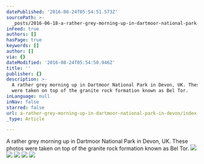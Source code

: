 ```yaml
---
datePublished: '2016-08-24T05:54:51.573Z'
sourcePath: >-
  _posts/2016-06-18-a-rather-grey-morning-up-in-dartmoor-national-park-in-devon.md
inFeed: true
authors: []
hasPage: true
keywords: []
author: []
via: {}
dateModified: '2016-08-24T05:54:50.946Z'
title: ''
publisher: {}
description: >-
  A rather grey morning up in Dartmoor National Park in Devon, UK. These photos
  were taken on top of the granite rock formation known as Bel Tor.
inLanguage: null
inNav: false
starred: false
url: a-rather-grey-morning-up-in-dartmoor-national-park-in-devon/index.html
_type: Article

---
```

A rather grey morning up in Dartmoor National Park in Devon, UK. These photos were taken on top of the granite rock formation known as Bel Tor.
![](https://the-grid-user-content.s3-us-west-2.amazonaws.com/772f067c-ab5b-47a0-a25c-c94c25e89aeb.jpg)
![](https://imgflo.herokuapp.com/graph/vahj1ThiexotieMo/c529f2566b7cf498a726b2247dd2d207/croprotate.jpg?cropheight=2660&cropwidth=11212&degrees=0&input=https%3A%2F%2Fthe-grid-user-content.s3-us-west-2.amazonaws.com%2Fa5ae5214-5fde-4c5e-8293-0fbceccaf575.jpg&x=0&y=0)
![](https://the-grid-user-content.s3-us-west-2.amazonaws.com/46d81350-c065-4dff-b261-3088b4b25fd6.jpg)
![](https://the-grid-user-content.s3-us-west-2.amazonaws.com/f6f3e1a8-dfa8-432c-b84b-0d4007e28507.jpg)
![](https://the-grid-user-content.s3-us-west-2.amazonaws.com/8494fcea-1bdc-4cb7-bdca-89b440091bac.jpg)